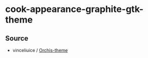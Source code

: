 

# cook-appearance-graphite-gtk-theme




## Source

* vinceliuice / [Orchis-theme](https://github.com/vinceliuice/Graphite-gtk-theme)
